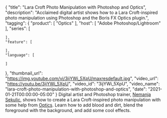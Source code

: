 {
  "title": "Lara Croft Photo Manipulation with Photoshop and Optics",
  "description": "Acclaimed digital artist shows how to a Lara Croft-inspired photo manipulation using Photoshop and the Boris FX Optics plugin.",
  "tagging": {
    "product": [
      "Optics"
    ],
    "host": [
      "Adobe Photoshop/Lightroom"
    ],
    "series": [

    ],
    "feature": [

    ],
    "language": [

    ]
  },
  "thumbnail_url": "https://img.youtube.com/vi/3ijYWi_5XpU/maxresdefault.jpg",
  "video_url": "https://youtu.be/3ijYWi_5XpU",
  "video_id": "3ijYWi_5XpU",
  "video_name": "lara-croft-photo-manipulation-with-photoshop-and-optics",
  "date": "2021-01-21T00:00:00-05:00"
}
Digital artist and Photoshop trainer, <a href="https://nemanjasekulic.com/" target="_blank"> Nemanja Sekulic</a>, shows how to create a Lara Croft-inspired photo manipulation with some help from [Optics](https://borisfx.com/products/optics/ "Boris FX Optics plugin"). Learn how to add blood and dirt, blend the foreground with the background, and add some cool effects.
